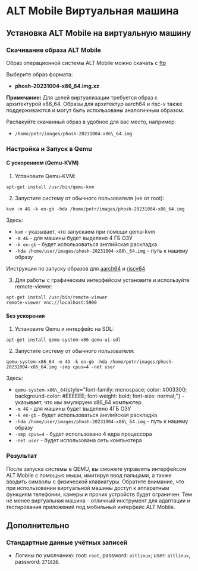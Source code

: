 # ALT Mobile Виртуальная машина

## Установка ALT Mobile на виртуальную машину

### Скачивание образа ALT Mobile

Образ операционной системы ALT Mobile можно скачать с [ftp](http://beta.altlinux.org/mobile/sisyphus/latest/)

Выберите образ формата:

- **phosh-20231004-x86_64.img.xz**

**Примечание:** Для целей виртуализации требуется образ с архитектурой x86_64. Образы для архитектур aarch64 и risc-v также поддерживаются и могут быть использованы аналогичным образом.

Распакуйте скачанный образ в удобное для вас место, например:

- `/home/petr/images/phosh-20231004-x86\_64.img`

### Настройка и Запуск в Qemu

#### С ускорением (Qemu-KVM)

1. Установите Qemu-KVM:

```shell
apt-get install /usr/bin/qemu-kvm
```

2. Запустите систему от обычного пользователя (не от root):

```shell
kvm -m 4G -k en-gb -hda /home/petr/images/phosh-20231004-x86_64.img
```

Здесь:

- `kvm` - указывает, что запускаем при помощи qemu-kvm
- `-m 4G` - для машины будет выделено 4 ГБ ОЗУ
- `-k en-gb` - будет использоваться английская раскладка
- `-hda /home/user/images/phosh-20231004-x86\_64.img` - путь к нашему образу

Инструкции по запуску образов для [aarch64](https://www.altlinux.org/Ports/aarch64/QEMU) и [riscv64](https://www.altlinux.org/Ports/riscv64/QEMU)

3. Для работы с графическим интерфейсом установите и используйте remote-viewer:

```shell
apt-get install /usr/bin/remote-viewer
remote-viewer vnc://localhost:5900
```

#### Без ускорения

1. Установите Qemu и интерфейс на SDL:

```shell
apt-get install qemu-system-x86 qemu-ui-sdl
```

2. Запустите систему от обычного пользователя:

```shell
qemu-system-x86_64 -m 4G -k en-gb -hda /home/petr/images/phosh-20231004-x86_64.img -smp cpus=4 -net user
```

Здесь:

- `qemu-system-x86\_64`{style="font-family: monospace; color: #003300; background-color: #EEEEEE; font-weight: bold; font-size: normal;"} - указывает, что мы эмулируем x86_64 компьютер
- `-m 4G` - для машины будет выделено 4ГБ ОЗУ
- `-k en-gb` - будет использоваться английская раскладка
- `-hda /home/user/images/phosh-20231004-x86\_64.img` - путь к нашему образу
- `-smp cpus=4` - будет использовано 4 ядра процессора
- `-net user` - будет использована сеть компьютера

### Результат

После запуска системы в QEMU, вы сможете управлять интерфейсом ALT Mobile с помощью мыши, имитируя ввод пальцами, а также вводить символы с физической клавиатуры. Обратите внимание, что при использовании виртуальной машины доступ к аппаратным функциям телефонии, камеры и прочих устройств будет ограничен. Тем не менее виртуальная машина - отличный инструмент для адаптации и тестирования приложений под мобильный интерфейс ALT Mobile.

## Дополнительно

### Стандартные данные учётных записей

- Логины по умолчанию:
  root: `root`, password: `altlinux`;
  user: `altlinux`, password: `271828`.
